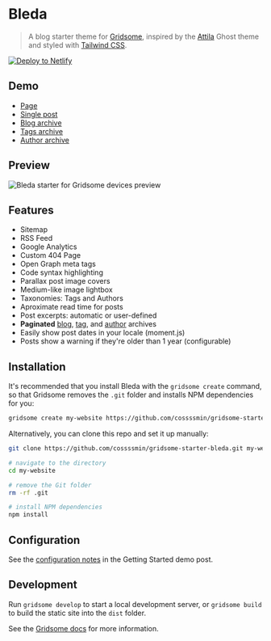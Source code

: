 # Bleda

> A blog starter theme for [Gridsome](https://gridsome.org), inspired by the [Attila](https://github.com/zutrinken/attila) Ghost theme and styled with [Tailwind CSS](https://tailwindcss.com).

[![Deploy to Netlify](https://www.netlify.com/img/deploy/button.svg)](https://app.netlify.com/start/deploy?repository=https://github.com/cossssmin/gridsome-starter-bleda)

## Demo

-   [Page](https://gridsome-starter-bleda.netlify.com/about/)
-   [Single post](https://gridsome-starter-bleda.netlify.com/getting-started-with-gridsome-and-bleda/)
-   [Blog archive](https://gridsome-starter-bleda.netlify.com/)
-   [Tags archive](https://gridsome-starter-bleda.netlify.com/tag/getting-started/)
-   [Author archive](https://gridsome-starter-bleda.netlify.com/author/gridsome/)

## Preview

![Bleda starter for Gridsome devices preview](https://res.cloudinary.com/cossssmin/image/upload/v1551618609/os/gridsome/bleda/bleda-screenshot-devices.jpg)

## Features

-   Sitemap
-   RSS Feed
-   Google Analytics
-   Custom 404 Page
-   Open Graph meta tags
-   Code syntax highlighting
-   Parallax post image covers
-   Medium-like image lightbox
-   Taxonomies: Tags and Authors
-   Aproximate read time for posts
-   Post excerpts: automatic or user-defined
-   **Paginated** [blog](https://gridsome-starter-bleda.netlify.com/2/), [tag](https://gridsome-starter-bleda.netlify.com/tag/dummy/), and [author](https://gridsome-starter-bleda.netlify.com/author/gridsome/) archives
-   Easily show post dates in your locale (moment.js)
-   Posts show a warning if they're older than 1 year (configurable)

## Installation

It's recommended that you install Bleda with the `gridsome create` command, so that Gridsome removes the `.git` folder and installs NPM dependencies for you:

```sh
gridsome create my-website https://github.com/cossssmin/gridsome-starter-bleda.git
```

Alternatively, you can clone this repo and set it up manually:

```sh
git clone https://github.com/cossssmin/gridsome-starter-bleda.git my-website

# navigate to the directory
cd my-website

# remove the Git folder
rm -rf .git

# install NPM dependencies
npm install
```

## Configuration

See the [configuration notes](https://gridsome-starter-bleda.netlify.com/getting-started-with-gridsome-and-bleda/#configuration) in the Getting Started demo post.

## Development

Run `gridsome develop` to start a local development server, or `gridsome build` to build the static site into the `dist` folder.

See the [Gridsome docs](https://gridsome.org/docs) for more information.

